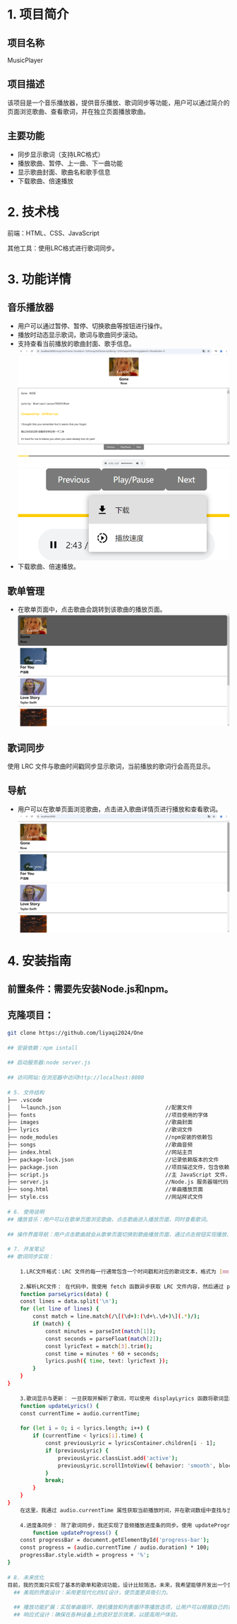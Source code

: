 # 1. 项目简介
## 项目名称
MusicPlayer

## 项目描述
该项目是一个音乐播放器，提供音乐播放、歌词同步等功能，用户可以通过简介的页面浏览歌曲、查看歌词，并在独立页面播放歌曲。

## 主要功能
- 同步显示歌词（支持LRC格式）
- 播放歌曲、暂停、上一曲、下一曲功能
- 显示歌曲封面、歌曲名和歌手信息
- 下载歌曲、倍速播放

# 2. 技术栈
前端：HTML、CSS、JavaScript

其他工具：使用LRC格式进行歌词同步。

# 3. 功能详情
## 音乐播放器
- 用户可以通过暂停、暂停、切换歌曲等按钮进行操作。
- 播放时动态显示歌词，歌词与歌曲同步滚动。
- 支持查看当前播放的歌曲封面、歌手信息。
![音乐播放器](screenshot/1.png)
![下载、倍速](screenshot/2.png)
- 下载歌曲、倍速播放。

## 歌单管理
- 在歌单页面中，点击歌曲会跳转到该歌曲的播放页面。
![跳转](screenshot/3.png)

## 歌词同步
使用 LRC 文件与歌曲时间戳同步显示歌词，当前播放的歌词行会高亮显示。

## 导航
- 用户可以在歌单页面浏览歌曲，点击进入歌曲详情页进行播放和查看歌词。
![歌单](screenshot/4.png)

# 4. 安装指南
## 前置条件：需要先安装Node.js和npm。

## 克隆项目：
```bash
git clone https://github.com/liyaqi2024/One

## 安装依赖：npm isntall

## 启动服务器:node server.js

## 访问网站:在浏览器中访问http://localhost:8080

# 5. 文件结构
├── .vscode                                          
│   └─launch.json                                 //配置文件
├── fonts                                         //项目使用的字体
├── images                                        //歌曲封面                
├── lyrics                                        //歌词文件
├── node_modules                                  //npm安装的依赖包  
├── songs                                         //歌曲音频
├── index.html                                    //网站主页
├── package-lock.json                             //记录依赖版本的文件
├── package.json                                  //项目描述文件，包含依赖和脚本
├── script.js                                     //主 JavaScript 文件，处理网站逻辑
├── server.js                                     //Node.js 服务器端代码
├── song.html                                     //单曲播放页面
├── style.css                                     //网站样式文件

# 6. 使用说明
## 播放音乐：用户可以在歌单页面浏览歌曲，点击歌曲进入播放页面，同时查看歌词。

## 操作界面导航：用户点击歌曲就会从歌单页面切换到歌曲播放页面，通过点击按钮实现播放、暂停、切换、下载、倍速播放歌曲的功能。

# 7. 开发笔记
## 歌词同步实现：

    1.LRC文件格式：LRC 文件的每一行通常包含一个时间戳和对应的歌词文本，格式为 [mm:ss.xx]歌词内容。
    
    2.解析LRC文件： 在代码中，我使用 fetch 函数异步获取 LRC 文件内容，然后通过 parseLyrics 函数对其进行解析。该函数将每一行的时间戳和歌词文本提取并存储到一个数组中，以便后续使用：
    function parseLyrics(data) {
    const lines = data.split('\n');
    for (let line of lines) {
        const match = line.match(/\[(\d+):(\d+\.\d+)\](.*)/);
        if (match) {
            const minutes = parseInt(match[1]);
            const seconds = parseFloat(match[2]);
            const lyricText = match[3].trim();
            const time = minutes * 60 + seconds;
            lyrics.push({ time, text: lyricText });
        }
    }
}

    3.歌词显示与更新： 一旦获取并解析了歌词，可以使用 displayLyrics 函数将歌词显示在页面上。在歌曲播放过程中，updateLyrics 函数会根据当前音频的播放时间来判断并更新高亮显示的歌词：
    function updateLyrics() {
    const currentTime = audio.currentTime;

    for (let i = 0; i < lyrics.length; i++) {
        if (currentTime < lyrics[i].time) {
            const previousLyric = lyricsContainer.children[i - 1];
            if (previousLyric) {
                previousLyric.classList.add('active');
                previousLyric.scrollIntoView({ behavior: 'smooth', block: 'center' });
            }
            break;
        }
    }
}
    在这里，我通过 audio.currentTime 属性获取当前播放时间，并在歌词数组中查找与当前时间匹配的歌词，进而更新显示效果。
    
    4.进度条同步： 除了歌词同步，我还实现了音频播放进度条的同步。使用 updateProgress 函数计算当前播放时间在音频总时长中的比例，并相应更新进度条的宽度：
        function updateProgress() {
    const progressBar = document.getElementById('progress-bar');
    const progress = (audio.currentTime / audio.duration) * 100;
    progressBar.style.width = progress + '%';
}

# 8. 未来优化
目前，我的页面只实现了基本的歌单和歌词功能，设计比较简洁。未来，我希望能够开发出一个类似于网易云音乐的播放页面，以增强用户体验。将着重于以下几个方面的优化：
  ## 美观的界面设计：采用更现代化的UI设计，使页面更具吸引力。
  
  ## 播放功能扩展：实现单曲循环、随机播放和列表循环等播放选项，让用户可以根据自己的喜好选择播放方式。
  ## 响应式设计：确保在各种设备上的良好显示效果，以提高用户体验。
 






 
